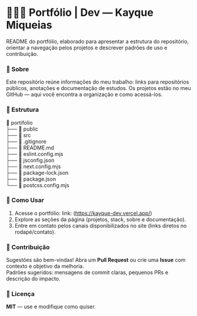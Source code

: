 # 🧑🏻‍💻 Portfólio | Dev — Kayque Miqueias

README do portfólio, elaborado para apresentar a estrutura do repositório, orientar a navegação pelos projetos e descrever padrões de uso e contribuição.

### 📌 Sobre

Este repositório reúne informações do meu trabalho: links para repositórios públicos, anotações e documentação de estudos. Os projetos estão no meu GitHub — aqui você encontra a organização e como acessá-los.

### 📂 Estrutura

📂 portifolio<br>
├── 📂 public<br>
├── 📂 src<br>
├── 📑 .gitignore<br>
├── 📑 README.md<br>
├── 📑 eslint.config.mjs<br>
├── 📑 jsconfig.json<br>
├── 📑 next.config.mjs<br>
├── 📑 package-lock.json<br>
├── 📑 package.json<br>
└── 📑 postcss.config.mjs<br>

### 🚀 Como Usar

1. Acesse o portfólio: 
   link: (https://kayque-dev.vercel.app/)
2. Explore as seções da página (projetos, stack, sobre e documentação).
3. Entre em contato pelos canais disponibilizados no site (links diretos no rodapé/contato).

### 🤝 Contribuição

Sugestões são bem-vindas! Abra um **Pull Request** ou crie uma **Issue** com contexto e objetivo da melhoria.  
Padrões sugeridos: mensagens de commit claras, pequenos PRs e descrição do impacto.

### 📜 Licença

**MIT** — use e modifique como quiser.
